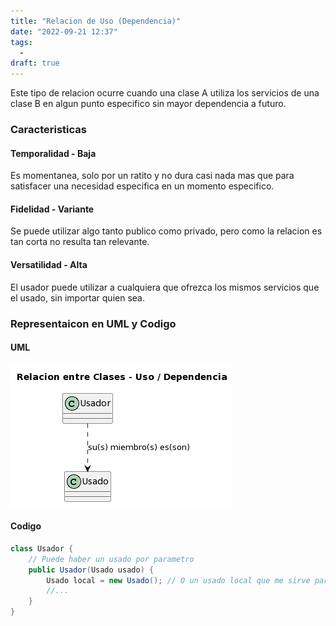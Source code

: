 ```yaml
---
title: "Relacion de Uso (Dependencia)"
date: "2022-09-21 12:37"
tags: 
  - 
draft: true
---
```

Este tipo de relacion ocurre cuando una clase A utiliza los servicios de una clase B en algun punto especifico sin mayor dependencia a futuro.

### Caracteristicas
#### Temporalidad - Baja
Es momentanea, solo por un ratito y no dura casi nada mas que para satisfacer una necesidad especifica en un momento especifico.

#### Fidelidad - Variante
Se puede utilizar algo tanto publico como privado, pero como la relacion es tan corta no resulta tan relevante.

#### Versatilidad - Alta
El usador puede utilizar a cualquiera que ofrezca los mismos servicios que el usado, sin importar quien sea.

### Representaicon en UML y Codigo
#### UML
![RelacionUso.png](files/RelacionUso.png)

#### Codigo
```Java
class Usador {
	// Puede haber un usado por parametro
	public Usador(Usado usado) { 
		Usado local = new Usado(); // O un usado local que me sirve para inicializar otras cosas
		//...
	}
}
```